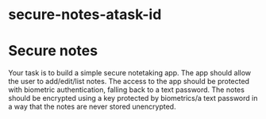 # secure-notes-atask-id

# Secure notes
Your task is to build a simple secure notetaking app.
The app should allow the user to add/edit/list notes. The access to the app should be protected
with biometric authentication, falling back to a text password. The notes should be encrypted
using a key protected by biometrics/a text password in a way that the notes are never stored
unencrypted.
